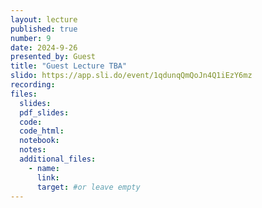 ```yaml
---
layout: lecture
published: true
number: 9
date: 2024-9-26
presented_by: Guest
title: "Guest Lecture TBA"
slido: https://app.sli.do/event/1qdunqQmQoJn4Q1iEzY6mz
recording:
files:
  slides:
  pdf_slides:
  code:
  code_html:
  notebook:
  notes:
  additional_files:
    - name:
      link:
      target: #or leave empty
---
```

